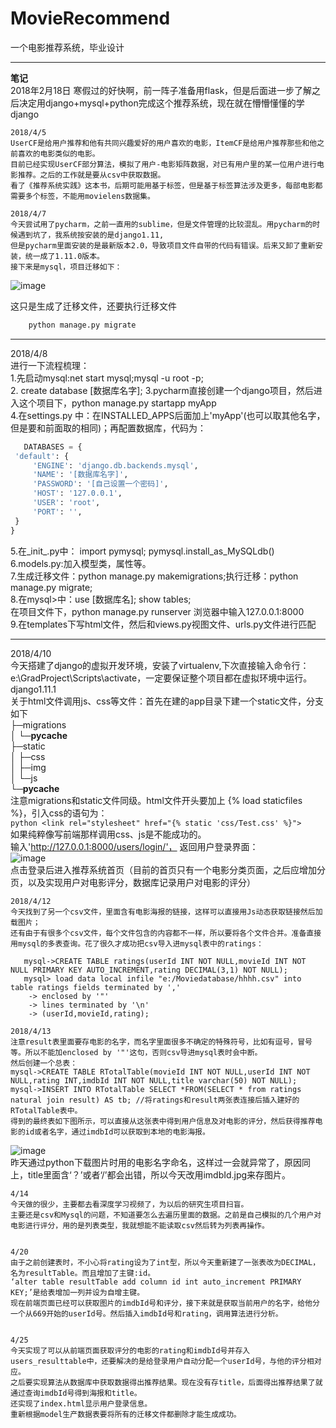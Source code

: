 # MovieRecommend  
一个电影推荐系统，毕业设计   

***
**笔记**  
    2018年2月18日 寒假过的好快啊，前一阵子准备用flask，但是后面进一步了解之后决定用django+mysql+python完成这个推荐系统，现在就在懵懵懂懂的学django    

    2018/4/5    
    UserCF是给用户推荐和他有共同兴趣爱好的用户喜欢的电影，ItemCF是给用户推荐那些和他之前喜欢的电影类似的电影。    
    目前已经实现UserCF部分算法，模拟了用户-电影矩阵数据，对已有用户里的某一位用户进行电影推荐。之后的工作就是要从csv中获取数据。    
    看了《推荐系统实践》这本书，后期可能用基于标签，但是基于标签算法涉及更多，每部电影都需要多个标签，不能用movielens数据集。

    2018/4/7		
    今天尝试用了pycharm，之前一直用的sublime，但是文件管理的比较混乱。用pycharm的时候遇到坑了，我系统按安装的是django1.11,
    但是pycharm里面安装的是最新版本2.0，导致项目文件自带的代码有错误。后来又卸了重新安装，统一成了1.11.0版本。    
    接下来是mysql，项目迁移如下：

![image](https://github.com/JaniceWuo/MovieRecommend/blob/master/djangostuding/images/databaseMigration.jpg)
    
   这只是生成了迁移文件，还要执行迁移文件
   ```python
       python manage.py migrate
   ```
***
   2018/4/8    
   进行一下流程梳理：   
   1.先启动mysql:net start mysql;mysql -u root -p;    
   2. create database [数据库名字];
   3.pycharm直接创建一个django项目，然后进入这个项目下，python manage.py startapp myApp  
   4.在settings.py 中：在INSTALLED_APPS后面加上'myApp'(也可以取其他名字，但是要和前面取的相同)；再配置数据库，代码为：    
   ```python
      DATABASES = {
    'default': {
        'ENGINE': 'django.db.backends.mysql',
        'NAME': '[数据库名字]',
        'PASSWORD': '[自己设置一个密码]',
        'HOST': '127.0.0.1',
        'USER': 'root',
        'PORT': '',   
    }
}
   ```
   5.在_init_.py中： import pymysql;  pymysql.install_as_MySQLdb()    
   6.models.py:加入模型类，属性等。    
   7.生成迁移文件：python manage.py makemigrations;执行迁移：python manage.py migrate;   
   8.在mysql>中：use [数据库名];  show tables;    
     在项目文件下，python manage.py runserver  浏览器中输入127.0.0.1:8000    
   9.在templates下写html文件，然后和views.py视图文件、urls.py文件进行匹配    
***
   2018/4/10    
   今天搭建了django的虚拟开发环境，安装了virtualenv,下次直接输入命令行：e:\GradProject\Scripts\activate，一定要保证整个项目都在虚拟环境中运行。 django1.11.1  
   关于html文件调用js、css等文件：首先在建的app目录下建一个static文件，分支如下   
   ├─migrations    
│  └─__pycache__    
├─static    
│  ├─css    
│  ├─img    
│  └─js    
└─__pycache__        
    注意migrations和static文件同级。html文件开头要加上 {% load staticfiles %}，引入css的语句为：    
    ```python
       <link rel="stylesheet" href="{% static 'css/Test.css' %}">
    ```    
    如果纯粹像写前端那样调用css、js是不能成功的。    
    输入'http://127.0.0.1:8000/users/login/'，  返回用户登录界面：    
    ![image](https://github.com/JaniceWuo/MovieRecommend/blob/master/djangostuding/images/login.jpg)    
    点击登录后进入推荐系统首页（目前的首页只有一个电影分类页面，之后应增加分页，以及实现用户对电影评分，数据库记录用户对电影的评分）    

    2018/4/12    
    今天找到了另一个csv文件，里面含有电影海报的链接，这样可以直接用Js动态获取链接然后加载图片；    
    还有由于有很多个csv文件，每个文件包含的内容都不一样，所以要将各个文件合并。准备直接用mysql的多表查询。花了很久才成功把csv导入进mysql表中的ratings：    

```mysql
   mysql->CREATE TABLE ratings(userId INT NOT NULL,movieId INT NOT NULL PRIMARY KEY AUTO_INCREMENT,rating DECIMAL(3,1) NOT NULL);
   mysql> load data local infile "e:/Moviedatabase/hhhh.csv" into table ratings fields terminated by ','
    -> enclosed by '"'
    -> lines terminated by '\n'
    -> (userId,movieId,rating);
```     

    2018/4/13    
    注意result表里面要存电影的名字，而名字里面很多不确定的特殊符号，比如有逗号，冒号等。所以不能加enclosed by '"'这句，否则csv导进mysql表时会中断。    
    然后创建一个总表：
    mysql->CREATE TABLE RTotalTable(movieId INT NOT NULL,userId INT NOT NULL,rating INT,imdbId INT NOT NULL,title varchar(50) NOT NULL);
    mysql->INSERT INTO RTotalTable SELECT *FROM(SELECT * from ratings natural join result) AS tb; //将ratings和result两张表连接后插入建好的RTotalTable表中。    
    得到的最终表如下图所示，可以直接从这张表中得到用户信息及对电影的评分，然后获得推荐电影的id或者名字，通过imdbId可以获取到本地的电影海报。
  
  ![image](https://github.com/JaniceWuo/MovieRecommend/blob/master/djangostuding/images/RTotalTable.JPG)    
    昨天通过python下载图片时用的电影名字命名，这样过一会就异常了，原因同上，title里面含‘？’或者‘/’都会出错，所以今天改用imdbId.jpg来存图片。    


    4/14    
    今天做的很少，主要都去看深度学习视频了，为以后的研究生项目扫盲。    
    主要还是csv和Mysql的问题，不知道要怎么去遍历里面的数据。之前是自己模拟的几个用户对电影进行评分，用的是列表类型，我就想能不能读取csv然后转为列表再操作。    


    4/20    
    由于之前创建表时，不小心将rating设为了int型，所以今天重新建了一张表改为DECIMAL，名为resultTable。而且增加了主键:id。    
    ‘alter table resultTable add column id int auto_increment PRIMARY KEY;’是给表增加一列并设为自增主键。    
    现在前端页面已经可以获取图片的imdbId号和评分，接下来就是获取当前用户的名字，给他分一个从669开始的userId号。然后插入imdbId号和rating，调用算法进行分析。    


    4/25    
    今天实现了可以从前端页面获取评分的电影的rating和imdbId号并存入users_resulttable中，还要解决的是给登录用户自动分配一个userId号，与他的评分相对应。    
    之后要实现算法从数据库中获取数据得出推荐结果。现在没有存title，后面得出推荐结果了就通过查询imdbId号得到海报和title。    
    还实现了index.html显示用户登录信息。    
    重新根据model生产数据表要将所有的迁移文件都删除才能生成成功。
